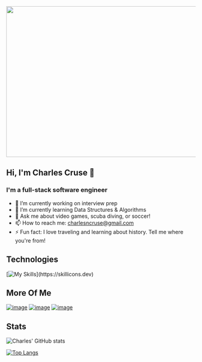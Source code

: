 <img height="400" width="5000" src="https://github.com/cruse-charles/cruse-charles/assets/121701827/861030cc-f009-4965-8f40-4004cd18581f"/>

## Hi, I'm Charles Cruse 👋
### I'm a full-stack software engineer
<!--
**cruse-charles/cruse-charles** is a ✨ _special_ ✨ repository because its `README.md` (this file) appears on your GitHub profile.

Here are some ideas to get you started:
-->
- 🔭 I’m currently working on interview prep
- 🌱 I’m currently learning Data Structures & Algorithms
- 💬 Ask me about video games, scuba diving, or soccer!
- 📫 How to reach me: charlesncruse@gmail.com
- ⚡ Fun fact: I love traveling and learning about history. Tell me where you're from!

## Technologies
[![My Skills](https://skillicons.dev/icons?i=js,rails,react,redux,ruby,nodejs,mongodb,postgres,html,css,)](https://skillicons.dev)

## More Of Me

<a href="https://www.linkedin.com/in/charles-cruse-2ba72ab6/">![image](https://img.shields.io/badge/LinkedIn-0077B5?style=for-the-badge&logo=linkedin&logoColor=white)</a>
<a href="https://wellfound.com/u/charles-neal-cruse">![image](https://img.shields.io/badge/Wellfound-000000?style=for-the-badge&logo=AngelList&logoColor=white)</a>
<a href="https://charlesnealcruse.netlify.app/#">![image](https://img.shields.io/badge/Portfolio%20Site-29B2FE?style=for-the-badge&logo=Freelancer&logoColor=white)</a>

## Stats

![Charles' GitHub stats](https://github-readme-stats.vercel.app/api?username=cruse-charles&show_icons=true&theme=transparent)

[![Top Langs](https://github-readme-stats.vercel.app/api/top-langs/?username=cruse-charles&hide_progress=false&theme=transparent&layout=compact)](https://github.com/anuraghazra/github-readme-stats)

